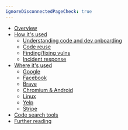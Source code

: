 ```yaml
---
ignoreDisconnectedPageCheck: true
---
```


<!--

This page is the sidebar on https://codesearchguide.org.

Keep it as a single list with at most 2 levels. (Anything else may not render correctly.)

-->

- [Overview](index.md)
- [How it's used](use-cases.md)
  - [Understanding code and dev onboarding](use-cases.md#dev-onboarding)
  - [Code reuse](use-cases.md#code-reuse)
  - [Finding/fixing vulns](use-cases.md#finding-and-fixing-vulnerabilities)
  - [Incident response](use-cases.md#incident-response)
- [Where it's used](story/index.md)
  - [Google](story/google.md)
  - [Facebook](story/facebook.md)
  - [Brave](story/brave.md)
  - [Chromium & Android](story/chromium-android.md)
  - [Linux](story/linux.md)
  - [Yelp](story/yelp.md)
  - [Stripe](story/stripe.md)
- [Code search tools](tools/index.md)
- [Further reading](links.md)
